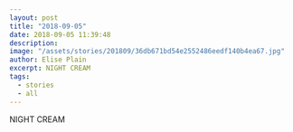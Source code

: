 ```yaml
---
layout: post
title: "2018-09-05"
date: 2018-09-05 11:39:48
description: 
image: "/assets/stories/201809/36db671bd54e2552486eedf140b4ea67.jpg"
author: Elise Plain
excerpt: NIGHT CREAM
tags: 
  - stories
  - all
---
```


NIGHT CREAM
<p></p>
